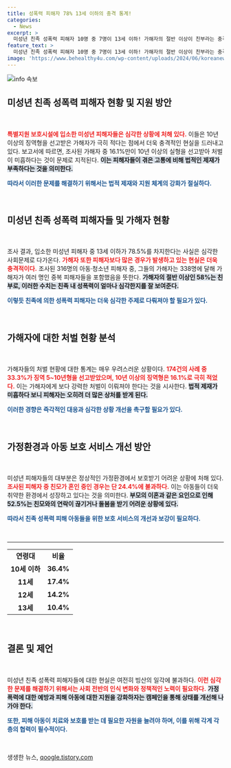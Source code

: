 ```yaml
---
title: 성폭력 피해자 78% 13세 이하의 충격 통계!
categories:
  - News
excerpt: >
  미성년 친족 성폭력 피해자 10명 중 7명이 13세 이하! 가해자의 절반 이상이 친부라는 충격적인 통계와 함께, 보호가 필요한 아동들의 암담한 현실이 드러났다. 이 아픈 진실을 꼭 확인하세요!
feature_text: >
  미성년 친족 성폭력 피해자 10명 중 7명이 13세 이하! 가해자의 절반 이상이 친부라는 충격적인 통계와 함께, 보호가 필요한 아동들의 암담한 현실이 드러났다. 이 아픈 진실을 꼭 확인하세요!
image: 'https://www.behealthy4u.com/wp-content/uploads/2024/06/koreanews.jpg'
---
```


<p><img src="https://www.behealthy4u.com/wp-content/uploads/2024/06/koreanews.jpg" alt="info 속보" /></p>

<h2 data-ke-size="size26">미성년 친족 성폭력 피해자 현황 및 지원 방안</h2>

<p data-ke-size="size16">&nbsp;</p>

<p><b><span style="color: #ee2323;">특별지원 보호시설에 입소한 미성년 피해자들은 심각한 상황에 처해 있다.</span></b> 이들은 10년 이상의 징역형을 선고받은 가해자가 극히 적다는 점에서 더욱 충격적인 현실을 드러내고 있다. 보고서에 따르면, 조사된 가해자 중 16.1%만이 10년 이상의 실형을 선고받아 처벌이 미흡하다는 것이 문제로 지적된다. <b><span style="background-color: #21538527;">이는 피해자들이 겪은 고통에 비해 법적인 제재가 부족하다는 것을 의미한다.</span></b> </p>

<p><b><span style="color: #1a5490;">따라서 이러한 문제를 해결하기 위해서는 법적 제재와 지원 체계의 강화가 절실하다.</span></b> </p>

<p data-ke-size="size16">&nbsp;</p>

<h2 data-ke-size="size26">미성년 친족 성폭력 피해자들 및 가해자 현황</h2>

<p data-ke-size="size16">&nbsp;</p>

<p>조사 결과, 입소한 미성년 피해자 중 13세 이하가 78.5%를 차지한다는 사실은 심각한 사회문제로 다가온다. <b><span style="color: #ee2323;">가해자 또한 피해자보다 많은 경우가 발생하고 있는 현실은 더욱 충격적이다.</span></b> 조사된 316명의 아동·청소년 피해자 중, 그들의 가해자는 338명에 달해 가해자가 여러 명인 중복 피해자들을 포함했음을 뜻한다. <b><span style="background-color: #21538527;">가해자의 절반 이상인 58%는 친부로, 이러한 수치는 친족 내 성폭력이 얼마나 심각한지를 잘 보여준다.</span></b></p>

<p><b><span style="color: #1a5490;">이렇듯 친족에 의한 성폭력 피해자는 더욱 심각한 주제로 다뤄져야 할 필요가 있다.</span></b></p>

<p data-ke-size="size16">&nbsp;</p>

<h2 data-ke-size="size26">가해자에 대한 처벌 현황 분석</h2>

<p data-ke-size="size16">&nbsp;</p>

<p>가해자들의 처벌 현황에 대한 통계는 매우 우려스러운 상황이다. <b><span style="color: #ee2323;">174건의 사례 중 33.3%가 징역 5~10년형을 선고받았으며, 10년 이상의 징역형은 16.1%로 극히 적었다.</span></b> 이는 가해자에게 보다 강력한 처벌이 이뤄져야 한다는 것을 시사한다. <b><span style="background-color: #21538527;">법적 제재가 미흡하다 보니 피해자는 오히려 더 많은 상처를 받게 된다.</span></b></p>

<p><b><span style="color: #1a5490;">이러한 경향은 즉각적인 대응과 심각한 상황 개선을 촉구할 필요가 있다.</span></b></p>

<p data-ke-size="size16">&nbsp;</p>

<h2 data-ke-size="size26">가정환경과 아동 보호 서비스 개선 방안</h2>

<p data-ke-size="size16">&nbsp;</p>

<p>미성년 피해자들의 대부분은 정상적인 가정환경에서 보호받기 어려운 상황에 처해 있다. <b><span style="color: #ee2323;">조사된 피해자 중 친모가 혼인 중인 경우는 단 24.4%에 불과하다.</span></b> 이는 아동들이 더욱 취약한 환경에서 성장하고 있다는 것을 의미한다. <b><span style="background-color: #21538527;">부모의 이혼과 같은 요인으로 인해 52.5%는 친모와의 연락이 끊기거나 돌봄을 받기 어려운 상황에 있다.</span></b></p>

<p><b><span style="color: #1a5490;">따라서 친족 성폭력 피해 아동들을 위한 보호 서비스의 개선과 보강이 필요하다.</span></b></p>

<p data-ke-size="size16">&nbsp;</p>

<hr>

<table style="width: 100%; border-collapse: collapse;">
  <tr>
    <td style="text-align: center; height: 17px;"><b>연령대</b></td>
    <td style="text-align: center; height: 17px;"><b>비율</b></td>
  </tr>
  <tr>
    <td style="text-align: center; height: 17px;"><b>10세 이하</b></td>
    <td style="text-align: center; height: 17px;"><b>36.4%</b></td>
  </tr>
  <tr>
    <td style="text-align: center; height: 17px;"><b>11세</b></td>
    <td style="text-align: center; height: 17px;"><b>17.4%</b></td>
  </tr>
  <tr>
    <td style="text-align: center; height: 17px;"><b>12세</b></td>
    <td style="text-align: center; height: 17px;"><b>14.2%</b></td>
  </tr>
  <tr>
    <td style="text-align: center; height: 17px;"><b>13세</b></td>
    <td style="text-align: center; height: 17px;"><b>10.4%</b></td>
  </tr>
</table>

<p data-ke-size="size16">&nbsp;</p>

<h2 data-ke-size="size26">결론 및 제언</h2>

<p data-ke-size="size16">&nbsp;</p>

<p>미성년 친족 성폭력 피해자들에 대한 현실은 여전히 빙산의 일각에 불과하다. <b><span style="color: #ee2323;">이런 심각한 문제를 해결하기 위해서는 사회 전반의 인식 변화와 정책적인 노력이 필요하다.</span></b> <b><span style="background-color: #21538527;">가정폭력에 대한 예방과 피해 아동에 대한 지원을 강화하자는 캠페인을 통해 상태를 개선해 나가야 한다.</span></b></p>

<p><b><span style="color: #1a5490;">또한, 피해 아동이 치료와 보호를 받는 데 필요한 자원을 늘려야 하며, 이를 위해 각계 각층의 협력이 필수적이다.</span></b></p>

<p data-ke-size="size16">&nbsp;</p>
생생한 뉴스, <a href="https://qoogle.tistory.com" rel="dofollow">qoogle.tistory.com</a>


